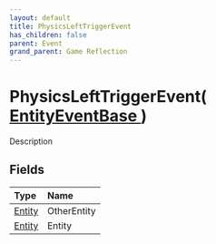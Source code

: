 ```yaml
---
layout: default
title: PhysicsLeftTriggerEvent
has_children: false
parent: Event
grand_parent: Game Reflection
---
```

# PhysicsLeftTriggerEvent( [ EntityEventBase ](/riftbreaker-wiki/docs/game-reflection/events/entity_event_base/) )
Description 

## Fields

| Type | Name |
|:----------|:--------------|
| [Entity](/riftbreaker-wiki/docs/game-reflection/classes/entity/) | OtherEntity |
| [Entity](/riftbreaker-wiki/docs/game-reflection/classes/entity/) | Entity |

